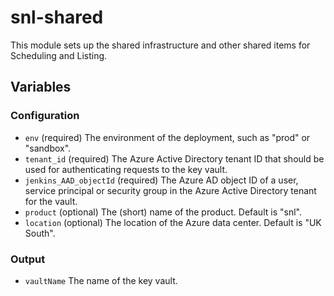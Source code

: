 # snl-shared

This module sets up the shared infrastructure and other shared items for Scheduling and Listing.

## Variables

### Configuration

- `env` (required) The environment of the deployment, such as "prod" or "sandbox".
- `tenant_id` (required) The Azure Active Directory tenant ID that should be used for authenticating requests to the key vault.
- `jenkins_AAD_objectId` (required) The Azure AD object ID of a user, service principal or security group in the Azure Active Directory tenant for the vault.
- `product` (optional) The (short) name of the product. Default is "snl".
- `location` (optional) The location of the Azure data center. Default is "UK South".

### Output

- `vaultName` The name of the key vault.
